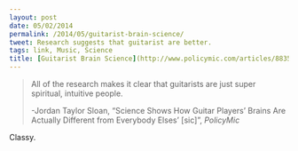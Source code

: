 ```yaml
---
layout: post
date: 05/02/2014
permalink: /2014/05/guitarist-brain-science/
tweet: Research suggests that guitarist are better.
tags: link, Music, Science
title: [Guitarist Brain Science](http://www.policymic.com/articles/88357/science-shows-how-guitar-players-brains-are-actually-different-from-everybody-elses)
---
```


<blockquote>
  <p>All of the research makes it clear that guitarists are just super spiritual, intuitive people.</p>
  
  <p>-Jordan Taylor Sloan, &#8220;Science Shows How Guitar Players&#8217; Brains Are Actually Different from Everybody Elses&#8217; [sic]&#8221;, <em>PolicyMic</em></p>
</blockquote>

<p>Classy.</p>
